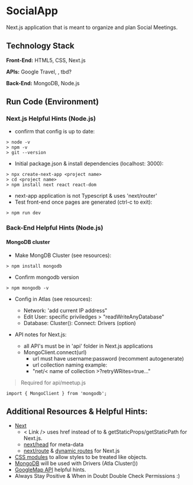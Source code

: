 # SocialApp
Next.js application that is meant to organize and plan Social Meetings. 

## Technology Stack
**Front-End:** HTML5, CSS, Next.js

**APIs:**  Google Travel, , tbd?

**Back-End:** MongoDB, Node.js



## Run Code (Environment)
### Next.js Helpful Hints (Node.js)
- confirm that config is up to date:

```
> node -v
> npm -v
> git --version
```

- Initial package.json & install dependencies (localhost: 3000):
```
> npx create-next-app <project name>
> cd <project name>
> npm install next react react-dom
```
- next-app application is not Typescript & uses 'next/router'
- Test front-end once pages are generated (ctrl-c to exit):
```
> npm run dev
```

### Back-End Helpful Hints (Node.js)
#### MongoDB cluster
- Make MongDB Cluster (see resources):
```
> npm install mongodb
```

- Confirm mongodb version
```
> npm mongodb -v
```
- Config in Atlas (see resources):
    - Network: 'add current IP address"
    - Edit User: specific priviledges > "readWriteAnyDatabase" 
    - Database: Cluster(): Connect: Drivers (option)
    
- API notes for Next.js:
    - all API's must be in 'api' folder in Next.js applications
    - MongoClient.connect(url)
        - url must have username:password (recomment autogenerate) 
        - url collection naming example: 
        - "net/< name of collection >?retryWRites=true..."
    
> Required for api/meetup.js
```
import { MongoClient } from 'mongodb';
```



## Additional Resources & Helpful Hints:
- [Next](https://nextjs.org/docs/getting-started#system-requirements)
    - < Link /> uses href instead of to & getStaticProps/getStaticPath for Next.js.
    - [next/head](https://nextjs.org/docs/api-reference/next/head) for meta-data
    - [next/route](https://nextjs.org/docs/api-reference/next/router) & [dynamic routes](https://nextjs.org/docs/routing/dynamic-routes) for Next.js
- [CSS modules](https://create-react-app.dev/docs/adding-a-css-modules-stylesheet/) to allow styles to be treated like objects.
- [MongoDB](https://www.mongodb.com/) will be used with Drivers (Atla Cluster())
- [GoogleMap API](https://www.99darshan.com/posts/interactive-maps-using-nextjs-and-google-maps/) helpful hints. 
- Always Stay Positive & When in Doubt Double Check Permissions :) 